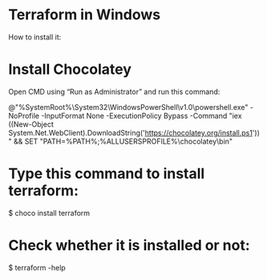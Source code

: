 # Terraform in Windows

How to install it:

# Install Chocolatey
Open CMD using “Run as Administrator” and run this command:

@"%SystemRoot%\System32\WindowsPowerShell\v1.0\powershell.exe" -NoProfile -InputFormat None -ExecutionPolicy Bypass -Command "iex ((New-Object System.Net.WebClient).DownloadString('https://chocolatey.org/install.ps1'))" && SET "PATH=%PATH%;%ALLUSERSPROFILE%\chocolatey\bin"

# Type this command to install terraform:

$ choco install terraform

# Check whether it is installed or not:

$ terraform -help
